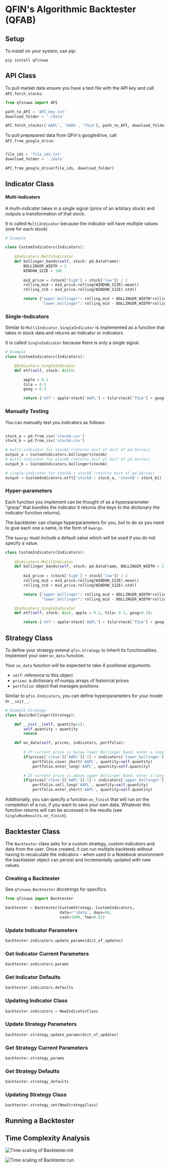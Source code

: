 # QFIN's Algorithmic Backtester (QFAB)

## Setup

To install on your system, use pip:

```
pip install qfinuwa
```

## API Class

To pull market data ensure you have a text file with the API key and call ``API.fetch_stocks``:

```py
from qfinuwa import API

path_to_API = 'API_key.txt'
download_folder = './data'

API.fetch_stocks(['AAPL', 'GOOG', 'TSLA'], path_to_API, download_folder)
```

To pull prepepared data from QFin's googledrive, call ``API.from_google_drive``:

```py

file_ids = 'file_ids.txt'
download_folder = './data'

API.from_google_drive(file_ids, download_folder)
```

## Indicator Class

#### Multi-Indicators

A multi-indicator takes in a single signal (price of an arbitary stock) and outputs a transformation of that stock.

It is called ``MultiIndicator`` because the indicator will have multiple values (one for each stock)

```py
# Example 

class CustomIndicators(Indicators):
    
    @Indicators.MultiIndicator
    def bollinger_bands(self, stock: pd.DataFrame):
        BOLLINGER_WIDTH = 2
        WINDOW_SIZE = 100
        
        mid_price = (stock['high'] + stock['low']) / 2
        rolling_mid = mid_price.rolling(WINDOW_SIZE).mean()
        rolling_std = mid_price.rolling(WINDOW_SIZE).std()

        return {"upper_bollinger": rolling_mid + BOLLINGER_WIDTH*rolling_std,
                "lower_bollinger": rolling_mid - BOLLINGER_WIDTH*rolling_std}
```


### Single-Indicators

Similar to ``MultiIndicator``, ``SingleIndicator`` is implemented as a function that takes in stock data and returns an indicator or indicators.

It is called ``SingleIndicator`` because there is only a single signal.

```py
# Example 
class CustomIndicators(Indicators):

    @Indicators.SingleIndicator
    def etf(self, stock: dict):

        apple = 0.2
        tsla = 0.5
        goog = 0.3

        return {'etf': apple*stock['AAPL'] + tsla*stock['TSLA'] + goog*stock['GOOG']}
```

### Manually Testing

You can manually test you indicators as follows:

```py

stock_a = pd.from_csv('stockA.csv')
stock_b = pd.from_csv('stockA.csv')

# multi-indicator for stockA (returns dict of dict of pd.Series)
output_a = CustomIndicators.bollinger(stockA)
# multi-indicator for stockB (returns dict of dict of pd.Series)
output_b = CustomIndicators.bollinger(stockA)

# single-indicator for stockA + stockB (returns dict of pd.Series)
output = CustomIndicators.etf({'stockA': stock_a, 'stockB': stock_b})
```

### Hyper-parameters

Each function you implement can be thought of as a hyperparameter "group" that bundles the indicator it returns (the keys to the dictionary the indicator function returns).

The backtester can change hyperparameters for you, but to do so you need to give each one a name, in the form of ``kwargs``.

The ``kwargs`` must include a default value which will be used if you do not specify a value.

```py
class CustomIndicators(Indicators):
    
    @Indicators.MultiIndicator
    def bollinger_bands(self, stock: pd.DataFrame, BOLLINGER_WIDTH = 2, WINDOW_SIZE=100):
        
        mid_price = (stock['high'] + stock['low']) / 2
        rolling_mid = mid_price.rolling(WINDOW_SIZE).mean()
        rolling_std = mid_price.rolling(WINDOW_SIZE).std()

        return {"upper_bollinger": rolling_mid + BOLLINGER_WIDTH*rolling_std,
                "lower_bollinger": rolling_mid - BOLLINGER_WIDTH*rolling_std}

    @Indicators.SingleIndicator
    def etf(self, stock: dict, apple = 0.2, tsla= 0.5, goog=0.3):

        return {'etf': apple*stock['AAPL'] + tsla*stock['TSLA'] + goog*stock['GOOG']}
```

## Strategy Class

To define your strategy extend ``qfin.Strategy`` to inherit its functionalities. Implement your own ``on_data`` function.

Your ``on_data`` function will be expected to take 4 positional arguments.
- ``self``: reference to this object
- ``prices``: a dictionary of numpy arrays of historical prices
- ``portfolio``: object that manages positions

Similar to ``qfin.Indicators``, you can define hyperparameters for your model in ``__init__``.

```py
# Example Strategy
class BasicBollinger(Strategy):

    def __init__(self, quantity=1):
        self.quantity = quantity
        return

    def on_data(self, prices, indicators, portfolio):
        
        # If current price is below lower Bollinger Band, enter a long position
        if(prices['close']['AAPL'][-1] < indicators['lower_bollinger']['AAPL'][-1]):
            portfolio.cover_short('AAPL', quantity=self.quantity)
            portfolio.enter_long('AAPL', quantity=self.quantity)

        # If current price is above upper Bollinger Band, enter a long position   
        if(prices['close']['AAPL'][-1] > indicators['upper_bollinger']['AAPL'][-1]):
            portfolio.sell_long('AAPL', quantity=self.quantity)
            portfolio.enter_short('AAPL', quantity=self.quantity)
```
Additionally, you can specify a function ``on_finish`` that will run on the completion of a run, if you want to save your own data. Whatever this function returns will can be accessed in the results (see ``SingleRunResults.on_finish``).
## Backtester Class

The ``Backtester`` class asks for a custom strategy, custom indicators and data from the user. Once created, it can run multiple backtests without having to recalculate the indicators - when used in a Notebook environment the backtester object can persist and incrementally updated with new values.

### Creating a Backtester

See ``qfinuwa.Backtester`` docstrings for specifics.


```py
from qfinuwa import Backtester

backtester = Backtester(CustomStrategy, CustomIndicators, 
                        data=r'\data', days=90, 
                        cash=1000, fee=0.01)
```

### Update Indicator Parameters

```py
backtester.indicators.update_params(dict_of_updates)
```

### Get Indicator Current Parameters

```py
backtester.indicators.params
```

### Get Indicator Defaults

```py
backtester.indicators.defaults
```

### Updating Indicator Class

```py
backtester.indicators = NewIndicatorClass
```

### Update Strategy Parameters

```py
backtester.strategy_update_params(dict_of_updates)
```

### Get Strategy Current Parameters

```py
backtester.strategy_params
```

### Get Strategy Defaults

```py
backtester.strategy_defaults
```


### Updating Strategy Class

```py
backtester.strategy_set(NewStrategyClass)
```
## Running a Backtester

## Time Complexity Analysis 

![Time scaling of Backtester.__init__](./imgs/__init__.png?raw=true)

![Time scaling of Backtester.run](./imgs/run.png?raw=true)